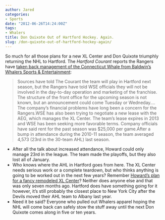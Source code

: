 ```yaml
---
author: Jared
categories:
- Sports
date: "2012-06-26T14:24:00Z"
tags:
- Whalers
title: Don Quixote Out of Hartford Hockey. Again.
slug: /don-quixote-out-of-hartford-hockey-again/
---
```

So much for all those plans for a new XL Center and Don Quixote triumphly returning the NHL to Hartford. The *Hartford Courant* reports the Rangers have [taken back management of the Connecticut Whale from Baldwin’s Whalers Sports &amp; Entertainment](http://web.archive.org/web/20151003072814/http://articles.courant.com/2012-06-26/sports/hc-rangers-part-way-with-baldwin-0627-20120626_1_baldwin-whalers-sports-entertainment-rangers-assistant-general-manager):

> Sources have told The Courant the team will play in Hartford next season, but the Rangers have told WSE officials they will not be involved in the day-to-day operation and marketing of the franchise. The structure of the front office for the upcoming season is not known, but an announcement could come Tuesday or Wedneday.…The company’s financial problems have long been a concern for the Rangers.WSE has also been trying to negotiate a new lease with the AEG, which manages the XL Center. The team’s lease expires in 2013 and WSE has been seeking more favorable terms. Company officials have said rent for the past season was $25,000 per game.After a bump in attendance during the 2010-11 season, the team averaged 4,573 (23rd in the 30-team AHL) last season.

- After all the talk about increased attendance, Howard could only manage 23rd in the league. The team made the playoffs, but they also lost all of January.
- Who knows where the AHL in Hartford goes from here. The XL Center needs serious work or a complete teardown, but who thinks anything is going to be worked out in the next few years? Remember [Howard’s plan for a fancy remodeled XL Center](https://blog.jaredeberle.org/posts/hartfords-don-quixote-continues-chasing-giants/)? Neither does anyone else and that was only seven months ago. Hartford does have something going for it however, it’s still probably the closest place to New York City after the Devils moved their AHL team to Albany last year.
- Need it be said? Everyone who pulled out Whalers apparel hoping the NHL will come back can safely stow the stuff away until the next Don Quixote comes along in five or ten years.